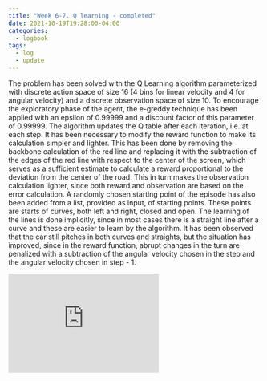 ```yaml
---
title: "Week 6-7. Q learning - completed"
date: 2021-10-19T19:28:00-04:00
categories:
  - logbook
tags:
  - log
  - update
---
```


The problem has been solved with the Q Learning algorithm parameterized with discrete action space of size 16 (4 bins for linear velocity and 4 for angular velocity) and a discrete observation space of size 10. To encourage the exploratory phase of the agent, the e-greddy technique has been applied with an epsilon of 0.99999 and a discount factor of this parameter of 0.99999. The algorithm updates the Q table after each iteration, i.e. at each step.
It has been necessary to modify the reward function to make its calculation simpler and lighter. This has been done by removing the backbone calculation of the red line and replacing it with the subtraction of the edges of the red line with respect to the center of the screen, which serves as a sufficient estimate to calculate a reward proportional to the deviation from the center of the road. This in turn makes the observation calculation lighter, since both reward and observation are based on the error calculation.
A randomly chosen starting point of the episode has also been added from a list, provided as input, of starting points. These points are starts of curves, both left and right, closed and open. The learning of the lines is done implicitly, since in most cases there is a straight line after a curve and these are easier to learn by the algorithm.
It has been observed that the car still pitches in both curves and straights, but the situation has improved, since in the reward function, abrupt changes in the turn are penalized with a subtraction of the angular velocity chosen in the step and the angular velocity chosen in step - 1.

<iframe src="https://www.youtube.com/embed/mzJU-6XZIOs" height="197.5" frameborder="0" allowfullscreen style="display: flex; padding-bottom: 25px"></iframe>